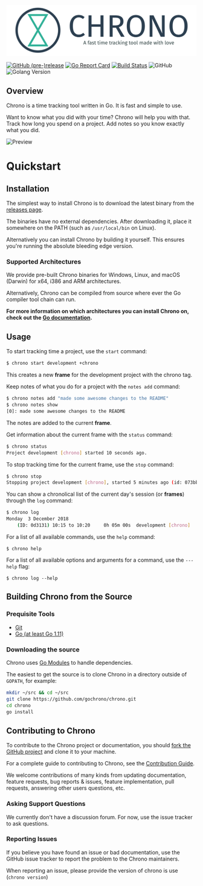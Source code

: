 ![Alt chrono](./.github/full-logo-with-tagline.png)

[![GitHub (pre-)release](https://img.shields.io/github/release/gochrono/chrono/all.svg)](https://github.com/gochrono/chrono/releases)
[![Go Report Card](https://goreportcard.com/badge/github.com/gochrono/chrono)](https://goreportcard.com/report/github.com/gochrono/chrono)
[![Build Status](https://travis-ci.org/gochrono/chrono.svg?branch=master)](https://travis-ci.org/gochrono/chrono)
![GitHub](https://img.shields.io/github/license/gochrono/chrono.svg)
![Golang Version](https://img.shields.io/badge/Go-1.11-lightgrey.svg)



## Overview ##

Chrono is a time tracking tool written in Go.
It is fast and simple to use.

Want to know what you did with your time? Chrono will help you with that. Track how
long you spend on a project. Add notes so you know exactly what
you did.

![Preview](./.github/preview.gif)

# Quickstart #

## Installation ##

The simplest way to install Chrono is to download the latest binary from the [releases page](https://github.com/gochrono/chrono/releases).

The binaries have no external dependencies. After downloading it, place it somewhere on the PATH (such as `/usr/local/bin` on Linux).

Alternatively you can install Chrono by building it yourself. This ensures you're running the absolute bleeding edge version.

### Supported Architectures ###

We provide pre-built Chrono binaries for Windows, Linux, and macOS (Darwin) for x64, i386 and ARM architectures.

Alternatively, Chrono can be compiled from source where ever the Go compiler tool chain can run.

**For more information on which architectures you can install Chrono on, check out the [Go documentation](https://golang.org/doc/install).**

## Usage ##

To start tracking time a project, use the `start` command:

``` bash
$ chrono start development +chrono
```

This creates a new __frame__ for the development project with the chrono tag.

Keep notes of what you do for a project with the `notes add` command:

``` bash
$ chrono notes add "made some awesome changes to the README"
$ chrono notes show
[0]: made some awesome changes to the README
```

The notes are added to the current __frame__.

Get information about the current frame with the `status` command:

``` bash
$ chrono status
Project development [chrono] started 10 seconds ago.
```
To stop tracking time for the current frame, use the `stop` command:

``` bash
$ chrono stop
Stopping project development [chrono], started 5 minutes ago (id: 073bbf).
```

You can show a chronolical list of the current day's session (or __frames__) through the `log` command:

``` bash
$ chrono log
Monday  3 December 2018
    (ID: 0d3131) 10:15 to 10:20     0h 05m 00s  development [chrono]
```

For a list of all available commands, use the `help` command:

```
$ chrono help
```

For a list of all available options and arguments for a command, use the `---help` flag:

```
$ chrono log --help
```

## Building Chrono from the Source ##

### Prequisite Tools ###

* [Git](https://git-scm.com/)
* [Go (at least Go 1.11)](https://golang.org/dl/)


### Downloading the source ###

Chrono uses [Go Modules](https://github.com/golang/go/wiki/Modules) to handle dependencies.

The easiest to get the source is to clone Chrono in a directory outside of `GOPATH`, for example:

``` bash
mkdir ~/src && cd ~/src
git clone https://github.com/gochrono/chrono.git
cd chrono
go install
```

## Contributing to Chrono ###

To contribute to the Chrono project or documentation, you should [fork the GitHub project](https://github.com/gochrono/chrono#fork-destination-box) and clone it to your machine.

For a complete guide to contributing to Chrono, see the [Contribution Guide](CONTRIBUTING.md).

We welcome contributions of many kinds from updating documentation, feature requests, bug reports & issues,
feature implementation, pull requests, answering other users questions, etc.

### Asking Support Questions ###

We currently don't have a discussion forum. For now, use the issue tracker to ask questions.

### Reporting Issues ###

If you believe you have found an issue or bad documentation, use
the GitHub issue tracker to report the problem to the Chrono maintainers.

When reporting an issue, please provide the version of chrono is use (`chrono version`)

[1]: https://github.com/gochrono/chrono/wiki/Quick-Start

